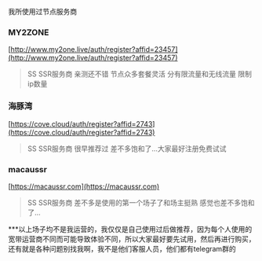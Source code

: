 我所使用过节点服务商


### MY2ZONE

[http://www.my2one.live/auth/register?affid=23457](http://www.my2one.live/auth/register?affid=23457)

>SS SSR服务商 亲测还不错 节点众多套餐灵活 分有限流量和无线流量 限制ip数量 
 
### 海豚湾

[https://cove.cloud/auth/register?affid=2743](https://cove.cloud/auth/register?affid=2743)

>SS SSR服务商 很早推荐过 差不多饱和了...大家最好注册免费试试

### macaussr

[https://macaussr.com](https://macaussr.com)

>SS SSR服务商 差不多是使用的第一个场子了和场主挺熟 感觉也差不多饱和了...


***以上场子均不是我运营的，我仅仅是自己使用过后做推荐，因为每个人使用的宽带运营商不同而可能导致体验不同，所以大家最好要先试用，然后再进行购买，还有就是各种问题别找我啊，我不是他们客服人员，他们都有telegram群的
